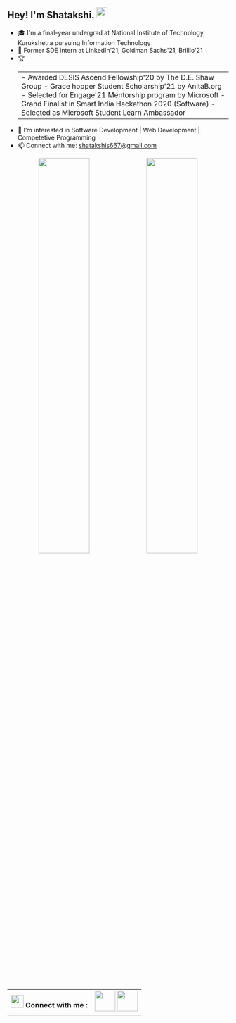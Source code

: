 ## Hey! I'm Shatakshi. <img src="https://media.giphy.com/media/hvRJCLFzcasrR4ia7z/giphy.gif" width="25px">

- 🎓 I'm a final-year undergrad at National Institute of Technology, Kurukshetra pursuing Information Technology
- 💼 Former SDE intern at LinkedIn'21, Goldman Sachs'21, Brillio'21 
- 🏆 <table align="center">
     <td>
     -  Awarded DESIS Ascend Fellowship'20 by The D.E. Shaw Group
     - Grace hopper Student Scholarship'21 by AnitaB.org
     - Selected for Engage'21 Mentorship program by Microsoft
     - Grand Finalist in Smart India Hackathon 2020 (Software)
     - Selected as Microsoft Student Learn Ambassador
     </table>
- 👀 I’m interested in Software Development | Web Development | Competetive Programming
- 📫 Connect with me: shatakshis667@gmail.com

<p align="center">
  <img width="48%" src="https://github-readme-stats.vercel.app/api?username=Shatakshis667&show_icons=true&theme=jolly" />
  <img width="48%" src="https://github-readme-streak-stats.herokuapp.com/?user=Shatakshis667&theme=jolly" />
</p>

<table align="center">
 <th> <img src="https://github.com/TheDudeThatCode/TheDudeThatCode/blob/master/Assets/Hi.gif" width="29px"/> Connect with me  :</th>
  <td>
   <a href="https://www.linkedin.com/in/shatakshi-singh-75b233149/" class="pics"><img src="https://user-images.githubusercontent.com/56452820/132254880-375d3383-f227-4920-a94b-e567592268f8.png" height="47vh">  </a>
  <a href="https://mail.google.com/mail/?view=cm&fs=1&tf=1&to=shatakshis667@gmail.com" class="pics"><img src="https://user-images.githubusercontent.com/56452820/132254868-4afe403c-0c88-4023-86c5-23ef0ec7a3f7.png" height="47vh">
</table>

<!---
Shatakshis667/Shatakshis667 is a ✨ special ✨ repository because its `README.md` (this file) appears on your GitHub profile.
You can click the Preview link to take a look at your changes.
--->
